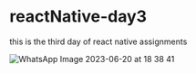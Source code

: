 # reactNative-day3
this is the third day of react native assignments

![WhatsApp Image 2023-06-20 at 18 38 41](https://github.com/abdul-RahmanAlaa/reactNative-day3/assets/77747870/ab557c90-06ca-4bf2-8523-7077247feebe)
